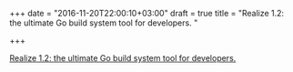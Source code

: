 +++
date = "2016-11-20T22:00:10+03:00"
draft = true
title = "Realize 1.2: the ultimate Go build system tool for developers. "

+++

<p><a href="https://github.com/tockins/realize/releases/tag/v1.2">Realize 1.2: the ultimate Go build system tool for developers. </a></p>
